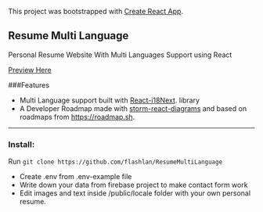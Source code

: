 This project was bootstrapped with [Create React App](https://github.com/facebook/create-react-app).

## Resume Multi Language 

Personal Resume Website With Multi Languages Support using React

[Preview Here](https://evertonkozloski.com)

###Features

* Multi Language support built with [React-i18Next](https://github.com/i18next/react-i18next).  library
* A Developer Roadmap made with [storm-react-diagrams](https://github.com/projectstorm/react-diagrams)  and based on roadmaps from https://roadmap.sh.

___
### Install:

Run `git clone https://github.com/flashlan/ResumeMultiLanguage`

* Create .env from .env-example file
* Write down your data from firebase project to make contact form work 
* Edit images and text inside /public/locale folder with your own personal resume.
